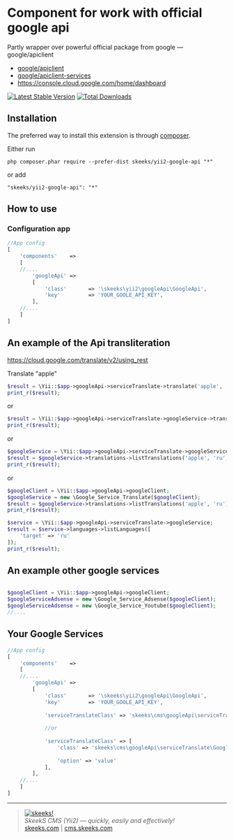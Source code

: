 Component for work with official google api
===================================

Partly wrapper over powerful official package from google — google/apiclient

* [google/apiclient](https://github.com/google/google-api-php-client)
* [google/apiclient-services](https://github.com/google/google-api-php-client-services)
* https://console.cloud.google.com/home/dashboard


[![Latest Stable Version](https://img.shields.io/packagist/v/skeeks/yii2-google-api.svg)](https://packagist.org/packages/skeeks/yii2-google-api)
[![Total Downloads](https://img.shields.io/packagist/dt/skeeks/yii2-google-api.svg)](https://packagist.org/packages/skeeks/yii2-google-api)

Installation
------------

The preferred way to install this extension is through [composer](http://getcomposer.org/download/).

Either run

```
php composer.phar require --prefer-dist skeeks/yii2-google-api "*"
```

or add

```
"skeeks/yii2-google-api": "*"
```


How to use
----------

### Configuration app
```php
//App config
[
    'components'    =>
    [
    //....
        'googleApi' =>
        [
            'class'       => '\skeeks\yii2\googleApi\GoogleApi',
            'key'         => 'YOUR_GOOLE_API_KEY',
        ],
    //....
    ]
]

```

An example of the Api transliteration
---

https://cloud.google.com/translate/v2/using_rest

Translate "apple"

```php
$result = \Yii::$app->googleApi->serviceTranslate->translate('apple', 'ru');
print_r($result);
```

or

```php
$result = \Yii::$app->googleApi->serviceTranslate->googleService->translations->listTranslations('apple', 'ru');
print_r($result);
```

or

```php
$googleService = \Yii::$app->googleApi->serviceTranslate->googleService;
$result = $googleService->translations->listTranslations('apple', 'ru');
print_r($result);
```

or

```php
$googleClient = \Yii::$app->googleApi->googleClient;
$googleService = new \Google_Service_Translate($googleClient);
$result = $googleService->translations->listTranslations('apple', 'ru');
print_r($result);
```

```php
$service = \Yii::$app->googleApi->serviceTranslate->googleService;
$result = $service->languages->listLanguages([
    'target' => 'ru'
]);
print_r($result);
```


An example other google services
---

```php

$googleClient = \Yii::$app->googleApi->googleClient;
$googleServiceAdsense = new \Google_Service_Adsense($googleClient);
$googleServiceAdsense = new \Google_Service_Youtube($googleClient);
//....

```

Your Google Services
---

```php
//App config
[
    'components'    =>
    [
    //....
        'googleApi' =>
        [
            'class'       => '\skeeks\yii2\googleApi\GoogleApi',
            'key'         => 'YOUR_GOOLE_API_KEY',
            
            'serviceTranslateClass' => 'skeeks\cms\googleApi\serviceTranslate\GoogleApiServiceTranslate'
            
            //or
            
            'serviceTranslateClass' => [
                'class' => 'skeeks\cms\googleApi\serviceTranslate\GoogleApiServiceTranslate',
                
                'option' => 'value'
            ],
        ],
    //....
    ]
]

```


___

> [![skeeks!](https://skeeks.com/img/logo/logo-no-title-80px.png)](https://skeeks.com)  
<i>SkeekS CMS (Yii2) — quickly, easily and effectively!</i>  
[skeeks.com](https://skeeks.com) | [cms.skeeks.com](https://cms.skeeks.com)


